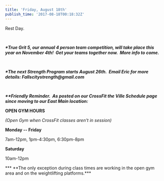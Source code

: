 ```yaml
---
title: 'Friday, August 18th'
publish_time: '2017-08-18T00:18:32Z'
---
```


Rest Day.

 

***\*True Grit 5, our annual 4 person team competition, will take place
this year on November 4th!  Get your teams together now.  More info to
come.***

 

***\*The next Strength Program starts August 26th.  Email Eric for more
details: Fallscitystrength\@gmail.com***

 

***\*\*Friendly Reminder.  As posted on our CrossFit the Ville Schedule
page since moving to our East Main location:***

**OPEN GYM HOURS**

*(Open Gym when CrossFit classes aren't in session)*

**Monday -- Friday**

7am-12pm, 1pm-4:30pm, 6:30pm-8pm

**Saturday**

10am-12pm

*** \*\*The only exception during class times are working in the open
gym area and on the weightlifting platforms.***
